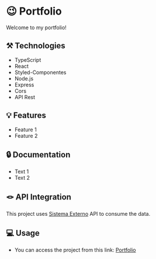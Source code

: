 # 😉 Portfolio 
Welcome to my portfolio!

## ⚒️ Technologies
- TypeScript
- React
- Styled-Componentes
- Node.js
- Express
- Cors
- API Rest

## 💡 Features
- Feature 1
- Feature 2

## 🔒 Documentation
- Text 1
- Text 2

## 🪢 API Integration
This project uses <a href="">Sistema Externo</a> API to consume the data.

## 💻 Usage
- You can access the project from this link:  <a href=""> Portfolio </a>
